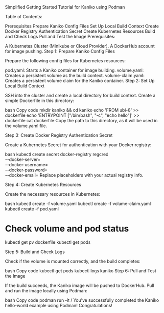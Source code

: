 Simplified Getting Started Tutorial for Kaniko using Podman

Table of Contents:

Prerequisites
Prepare Kaniko Config Files
Set Up Local Build Context
Create Docker Registry Authentication Secret
Create Kubernetes Resources
Build and Check Logs
Pull and Test the Image
Prerequisites:

A Kubernetes Cluster (Minikube or Cloud Provider).
A DockerHub account for image pushing.
Step 1: Prepare Kaniko Config Files

Prepare the following config files for Kubernetes resources:

pod.yaml: Starts a Kaniko container for image building.
volume.yaml: Creates a persistent volume as the build context.
volume-claim.yaml: Creates a persistent volume claim for the Kaniko container.
Step 2: Set Up Local Build Context

SSH into the cluster and create a local directory for build context. Create a simple Dockerfile in this directory:

bash
Copy code
mkdir kaniko && cd kaniko
echo 'FROM ubi-8' >> dockerfile
echo 'ENTRYPOINT ["/bin/bash", "-c", "echo hello"]' >> dockerfile
cat dockerfile
Copy the path to this directory, as it will be used in the volume.yaml file.

Step 3: Create Docker Registry Authentication Secret

Create a Kubernetes Secret for authentication with your Docker registry:

bash
kubectl create secret docker-registry regcred \
  --docker-server=<your-registry-server> \
  --docker-username=<your-name> \
  --docker-password=<your-pword> \
  --docker-email=<your-email>
Replace placeholders with your actual registry info.

Step 4: Create Kubernetes Resources

Create the necessary resources in Kubernetes:

bash
kubectl create -f volume.yaml
kubectl create -f volume-claim.yaml
kubectl create -f pod.yaml

# Check volume and pod status
kubectl get pv dockerfile
kubectl get pods

Step 5: Build and Check Logs

Check if the volume is mounted correctly, and the build completes:

bash
Copy code
kubectl get pods
kubectl logs kaniko
Step 6: Pull and Test the Image

If the build succeeds, the Kaniko image will be pushed to DockerHub. Pull and run the image locally using Podman:

bash
Copy code
podman run -it <user-name>/<repo-name>
You've successfully completed the Kaniko hello-world example using Podman! Congratulations!